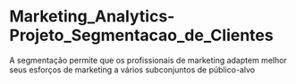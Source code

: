 # Marketing_Analytics-Projeto_Segmentacao_de_Clientes
A segmentação permite que os profissionais de marketing adaptem melhor seus esforços de marketing a vários subconjuntos de público-alvo

